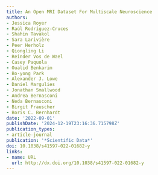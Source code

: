 ```yaml
---
title: An Open MRI Dataset For Multiscale Neuroscience
authors:
- Jessica Royer
- Raúl Rodríguez-Cruces
- Shahin Tavakol
- Sara Larivière
- Peer Herholz
- Qiongling Li
- Reinder Vos de Wael
- Casey Paquola
- Oualid Benkarim
- Bo-yong Park
- Alexander J. Lowe
- Daniel Margulies
- Jonathan Smallwood
- Andrea Bernasconi
- Neda Bernasconi
- Birgit Frauscher
- Boris C. Bernhardt
date: '2022-09-01'
publishDate: '2024-12-19T23:16:36.715798Z'
publication_types:
- article-journal
publication: '*Scientific Data*'
doi: 10.1038/s41597-022-01682-y
links:
- name: URL
  url: http://dx.doi.org/10.1038/s41597-022-01682-y
---
```

